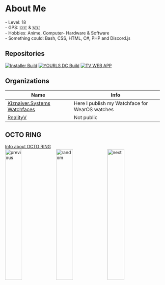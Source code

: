 <h1>About Me</h1>
- Level: 18 <br>
- GPS: 🇩🇪 & 🇳🇱 <br>
- Hobbies: Anime, Computer- Hardware & Software<br>
- Something could: Bash, CSS, HTML, C#, PHP and Discord.js<br>
<h2>Repositories</h2>

[![Installer Build](https://img.shields.io/badge/unofficial--BeamMP--Server--installer%20-OK-brightgreen?style=for-the-badge)](https://github.com/Kiznaiver-system/unofficial-BeamMP-Server-installer)
[![YOURLS DC Build](https://img.shields.io/badge/YOURLS%20Discord%20Bot-Error-orange?style=for-the-badge)](https://github.com/Kiznaiver-Systems/yourls-discord-bot)
[![TV WEB APP     ](https://img.shields.io/badge/AndroidTV%20Web%20APP-OK-brightgreen?style=for-the-badge)](https://github.com/Kiznaiver-Systems/AndroidTV-WebAPP)<br>
<h2>Organizations</h2>

| Name  | Info  | 
|---|---|
| <a href="https://github.com/Kiznaiver-Systems-Watchfaces"> Kiznaiver.Systems Watchfaces </a> | Here I publish my Watchface for WearOS watches |
| <a href="https://github.com/RealityV"> RealityV </a> | Not public |

<h2>OCTO RING</h2>
<a href="https://octo-ring.com/">Info about OCTO RING</a><br>
<a href="https://kiznaiver.systems/octo-ring/prev"><img src="https://github.com/Kiznaiver-Systems/Kiznaiver-Systems/raw/main/prev.png" width="33%" alt="previous" align="top" title="previous profile"></a><a href="https://kiznaiver.systems/octo-ring/random"><img src="https://github.com/Kiznaiver-Systems/Kiznaiver-Systems/raw/main/random.png" width="33%" alt="random" align="top" title="random profile"></a><a href="https://kiznaiver.systems/octo-ring/next"><img src="https://github.com/Kiznaiver-Systems/Kiznaiver-Systems/raw/main/next.png" width="33%" alt="next" align="top" title="next profile"></a>
